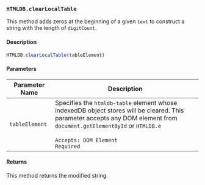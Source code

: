 ### `HTMLDB.clearLocalTable`

This method adds zeros at the beginning of a given `text` to construct a string with the length of `digitCount`.

#### Description

```javascript
HTMLDB.clearLocalTable(tableElement)
```

#### Parameters

| Parameter Name             | Description                               |
| -------------------------- | ----------------------------------------- |
| `tableElement` | Specifies the `htmldb-table` element whose indexedDB object stores will be cleared. This parameter accepts any DOM element from `document.getElementById` or `HTMLDB.e`<br><br>`Accepts: DOM Element`<br>`Required` |

#### Returns

This method returns the modified string.